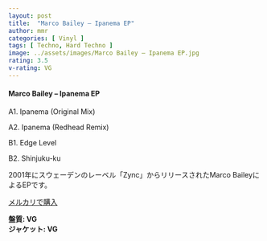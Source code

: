 ```yaml
---
layout: post
title:  "Marco Bailey – Ipanema EP"
author: mmr
categories: [ Vinyl ]
tags: [ Techno, Hard Techno ]
image: ../assets/images/Marco Bailey – Ipanema EP.jpg
rating: 3.5
v-rating: VG
---
```


#### Marco Bailey – Ipanema EP

A1. Ipanema (Original Mix)

A2. Ipanema (Redhead Remix)

B1. Edge Level

B2. Shinjuku-ku

2001年にスウェーデンのレーベル「Zync」からリリースされたMarco BaileyによるEPです。

[メルカリで購入](https://jp.mercari.com/item/m36780837702)

<div class="mt-4 mb-4 d-flex align-items-center">
<strong class="mr-1">盤質: VG</strong>
</div>
<div class="mt-4 mb-4 d-flex align-items-center">
<strong class="mr-1">ジャケット: VG</strong>
</div>
